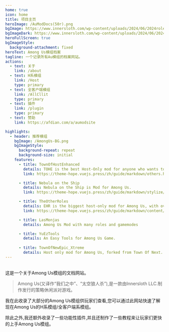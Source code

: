 ```yaml
---
home: true
icon: home
title: 项目主页
heroImage: /AuModDocs(50r).png
bgImage: https://www.innersloth.com/wp-content/uploads/2024/06/2024roles_nologo.png
bgImageDark: https://www.innersloth.com/wp-content/uploads/2024/06/2024roles_nologo.png
heroFullScreen: true
bgImageStyle:
  background-attachment: fixed
heroText: Among Us模组档案
tagline: 一个记录所有Au模组的档案网站。
actions:
  - text: 关于
    link: /about
  - text: H系模组
    link: /Host
    type: primary
  - text: 全客户端模组
    link: /AllCllit
    type: primary
  - text: 插件
    link: /plugin
    type: primary
  - text: 赞助
    link: https://afdian.com/a/aumodsite

highlights:
  - header: 推荐模组
    bgImage: /AmongUs-BG.png
    bgImageStyle:
      background-repeat: repeat
      background-size: initial
    features:
      - title: TownOfHostEnhanced
        details: TOHE is the best Host-Only mod for anyone who wants to change their Among Us Experience!
        link: https://theme-hope.vuejs.press/zh/guide/markdown/others.html#link-check

      - title: Nebula on the Ship
        details: Nebula on the Ship is Mod for Among Us.
        link: https://theme-hope.vuejs.press/zh/guide/markdown/stylize/alert.html

      - title: TheOtherRoles
        details: EHR is the biggest host-only mod for Among Us, with over 350 roles and 7 game modes, along with a Custom Team Assigner application to fully customize your games!
        link: https://theme-hope.vuejs.press/zh/guide/markdown/content/tabs.html

      - title: LasMonjas
        details: Among Us Mod with many roles and gamemodes

      - title: YuEzTools
        details: An Easy Tools for Among Us Game.
  
      - title: TownOfNewEpic_Xtreme
        details: Host only mod for Among Us, forked from Town Of Next.
---
```

<br>
这是一个关于Among Us模组的文档网站。

> Among Us(又译作“我们之中”、“太空狼人杀”),是一款由Innersloth LLC.制作发行的策略休闲派对游戏。

我在此收录了大部分的Among Us模组供玩家们查看,您可以通过此网站快速了解现在Among Us的H系模组/全客户端系模组。

除此之外,我还额外收录了一些功能性插件,并且还制作了一些教程来让玩家们更快的上手Among Us模组。
